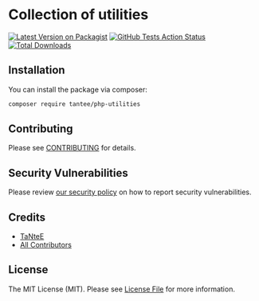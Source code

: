 # Collection of utilities

[![Latest Version on Packagist](https://img.shields.io/packagist/v/tantee/php-utilities.svg?style=flat-square)](https://packagist.org/packages/tantee/php-utilities)
[![GitHub Tests Action Status](https://img.shields.io/github/workflow/status/tantee/php-utilities/run-tests?label=tests)](https://github.com/tantee/php-utilities/actions?query=workflow%3ATests+branch%3Amaster)
[![Total Downloads](https://img.shields.io/packagist/dt/tantee/php-utilities.svg?style=flat-square)](https://packagist.org/packages/tantee/php-utilities)

## Installation

You can install the package via composer:

```bash
composer require tantee/php-utilities
```

## Contributing

Please see [CONTRIBUTING](.github/CONTRIBUTING.md) for details.

## Security Vulnerabilities

Please review [our security policy](../../security/policy) on how to report security vulnerabilities.

## Credits

- [TaNteE](https://github.com/tantee)
- [All Contributors](../../contributors)

## License

The MIT License (MIT). Please see [License File](LICENSE.md) for more information.
